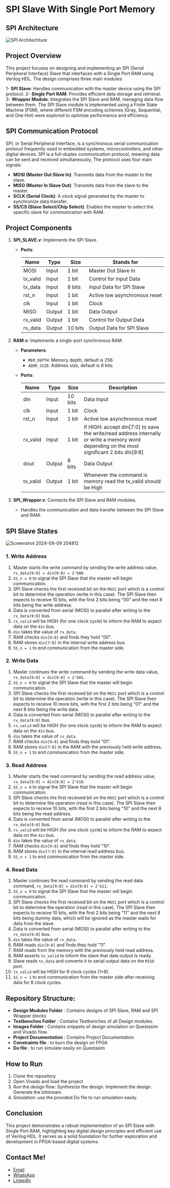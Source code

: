 # SPI Slave With Single Port Memory
## SPI Architecture

![SPI Architechture](https://github.com/user-attachments/assets/c49a55ec-dc5a-42f0-a0ce-fd8f0bf92cc1)

## Project Overview
This project focuses on designing and implementing an SPI (Serial Peripheral Interface) Slave that interfaces with a Single Port RAM using Verilog HDL. The design comprises three main modules:

1- **SPI Slave**: Handles communication with the master device using the SPI protocol.
2- **Single Port RAM**: Provides efficient data storage and retrieval.
3- **Wrapper Module**: Integrates the SPI Slave and RAM, managing data flow between them.
The SPI Slave module is implemented using a Finite State Machine (FSM), where different FSM encoding schemes (Gray, Sequential, and One Hot) were explored to optimize performance and efficiency.

## SPI Communication Protocol
SPI, or Serial Peripheral Interface, is a synchronous serial communication protocol frequently used in embedded systems, microcontrollers, and other digital devices.
SPI is a full-duplex communication protocol, meaning data can be sent and received simultaneously, The protocol uses four main signals:

- **MOSI (Master Out Slave In)**: Transmits data from the master to the slave.
- **MISO (Master In Slave Out)**: Transmits data from the slave to the master.
- **SCLK (Serial Clock)**: A clock signal generated by the master to synchronize data transfer.
- **SS/CS (Slave Select/Chip Select)**: Enables the master to select the specific slave for communication with RAM.

## Project Components
1. **SPI_SLAVE.v**: Implements the SPI Slave.
   - **Ports**:

     | Name     | Type   | Size  | Stands for             |
     |----------|--------|-------|-------------------------|
     | MOSI     | Input  | 1 bit | Master Out Slave In     |
     | tx_valid | Input  | 1 bit | Control for Input Data  |
     | tx_data  | Input  | 8 bits| Input Data for SPI Slave|
     | rst_n    | Input  | 1 bit | Active low asynchronous reset |
     | clk      | Input  | 1 bit | Clock                   |
     | MISO     | Output | 1 bit | Data Output             |
     | rx_valid | Output | 1 bit | Control for Output Data |
     | rx_data  | Output | 10 bits| Output Data for SPI Slave |

2. **RAM.v**: Implements a single-port synchronous RAM.
   - **Parameters**:
     - `MEM_DEPTH`: Memory depth, default is 256.
     - `ADDR_SIZE`: Address size, default is 8 bits.
   - **Ports**:

     | Name     | Type   | Size  | Description             |
     |----------|--------|-------|-------------------------|
     | din      | Input  | 10 bits| Data Input             |
     | clk      | Input  | 1 bit | Clock                   |
     | rst_n    | Input  | 1 bit | Active low asynchronous reset |
     | rx_valid | Input  | 1 bit | If HIGH: accept din[7:0] to save the write/read address internally or write a memory word depending on the most significant 2 bits din[9:8] |
     | dout     | Output | 8 bits| Data Output             |
     | tx_valid | Output | 1 bit | Whenever the command is memory read the tx_valid should be High |

3. **SPI_Wrapper.v**: Connects the SPI Slave and RAM modules.
   - Handles the communication and data transfer between the SPI Slave and RAM.

## SPI Slave States

![Screenshot 2024-08-09 204812](https://github.com/user-attachments/assets/012de032-74f1-4bf8-8262-3f8716c152d3)

### 1. Write Address
1. Master starts the write command by sending the write address value, `rx_data[9:8] = din[9:8] = 2'b00`.
2. `SS_n = 0` to signal the SPI Slave that the master will begin communication.
3. SPI Slave checks the first received bit on the `MOSI` port which is a control bit to determine the operation (write in this case). The SPI Slave then expects to receive 10 bits, with the first 2 bits being "00" and the next 8 bits being the write address.
4. Data is converted from serial (MOSI) to parallel after writing to the `rx_data[9:0]` bus.
5. `rx_valid` will be HIGH (for one clock cycle) to inform the RAM to expect data on the `din` bus.
6. `din` takes the value of `rx_data`.
7. RAM checks `din[9:8]` and finds they hold "00".
8. RAM stores `din[7:0]` in the internal write address bus.
9. `SS_n = 1` to end communication from the master side.

### 2. Write Data
1. Master continues the write command by sending the write data value, `rx_data[9:8] = din[9:8] = 2'b01`.
2. `SS_n = 0` to signal the SPI Slave that the master will begin communication.
3. SPI Slave checks the first received bit on the `MOSI` port which is a control bit to determine the operation (write in this case). The SPI Slave then expects to receive 10 more bits, with the first 2 bits being "01" and the next 8 bits being the write data.
4. Data is converted from serial (MOSI) to parallel after writing to the `rx_data[9:0]` bus.
5. `rx_valid` will be HIGH (for one clock cycle) to inform the RAM to expect data on the `din` bus.
6. `din` takes the value of `rx_data`.
7. RAM checks `din[9:8]` and finds they hold "01".
8. RAM stores `din[7:0]` in the RAM with the previously held write address.
9. `SS_n = 1` to end communication from the master side.

### 3. Read Address
1. Master starts the read command by sending the read address value, `rx_data[9:8] = din[9:8] = 2'b10`.
2. `SS_n = 0` to signal the SPI Slave that the master will begin communication.
3. SPI Slave checks the first received bit on the `MOSI` port which is a control bit to determine the operation (read in this case). The SPI Slave then expects to receive 10 bits, with the first 2 bits being "10" and the next 8 bits being the read address.
4. Data is converted from serial (MOSI) to parallel after writing to the `rx_data[9:0]` bus.
5. `rx_valid` will be HIGH (for one clock cycle) to inform the RAM to expect data on the `din` bus.
6. `din` takes the value of `rx_data`.
7. RAM checks `din[9:8]` and finds they hold "10".
8. RAM stores `din[7:0]` in the internal read address bus.
9. `SS_n = 1` to end communication from the master side.

### 4. Read Data
1. Master continues the read command by sending the read data command, `rx_data[9:8] = din[9:8] = 2'b11`.
2. `SS_n = 0` to signal the SPI Slave that the master will begin communication.
3. SPI Slave checks the first received bit on the `MOSI` port which is a control bit to determine the operation (read in this case). The SPI Slave then expects to receive 10 bits, with the first 2 bits being "11" and the next 8 bits being dummy data, which will be ignored as the master waits for data from the slave.
4. Data is converted from serial (MOSI) to parallel after writing to the `rx_data[9:0]` bus.
5. `din` takes the value of `rx_data`.
6. RAM reads `din[9:8]` and finds they hold "11".
7. RAM reads from the memory with the previously held read address.
8. RAM asserts `tx_valid` to inform the slave that data output is ready.
9. Slave reads `tx_data` and converts it to serial output data on the `MISO` port.
10. `tx_valid` will be HIGH for 9 clock cycles (1+8).
11. `SS_n = 1` to end communication from the master side after receiving data for 8 clock cycles.

## Repository Structure:
- **Design Modules Folder** : Contains designs of SPI Slave, RAM and SPI Wrapper blocks
- **Testbenches Folder** : Contains Testbenches of all Design modules.
- **Images Folder** : Contains snippets of design simulation on Questasim and Vivado flow.
- **Project Documentation** : Contains Project Documentation  
- **Constraints file** : to burn the design on FPGA
- **Do file** : to run simulate easily on Questasim

## How to Run
1. Clone the repository
2. Open Vivado and load the project
3. Run the design flow:
      Synthesize the design.
      Implement the design.
      Generate the bitstream.
4. Simulation:
       use the provided Do file to run simulation easily.

## Conclusion
This project demonstrates a robust implementation of an SPI Slave with Single Port RAM, highlighting key digital design principles and efficient use of Verilog HDL. It serves as a solid foundation for further exploration and development in FPGA-based digital systems.

## Contact Me!
- [Email](mailto:shehabeldeen2004@gmail.com)
- [WhatsApp](https://wa.me/+2001142437518)
- [LinkedIn](www.linkedin.com/in/shehabeldeen22)
